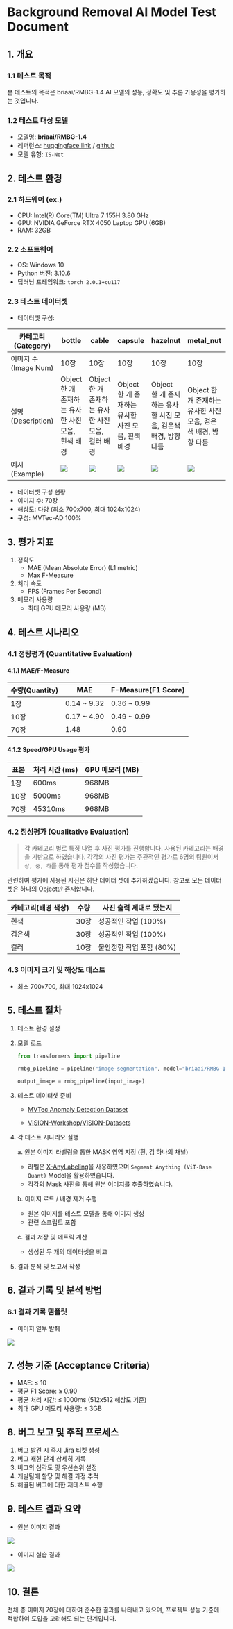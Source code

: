 # Background Removal AI Model Test Document
## 1. 개요
### 1.1 테스트 목적
본 테스트의 목적은 briaai/RMBG-1.4 AI 모델의 성능, 정확도 및 추론 가용성을 평가하는 것입니다.

### 1.2 테스트 대상 모델
- 모델명: **briaai/RMBG-1.4**
- 레퍼런스: [huggingface link](https://huggingface.co/briaai/RMBG-1.4) / [github](https://github.com/chenxwh/cog-RMBG)
- 모델 유형: `IS-Net`

## 2. 테스트 환경
### 2.1 하드웨어 (ex.)
- CPU: Intel(R) Core(TM) Ultra 7 155H 3.80 GHz
- GPU: NVIDIA GeForce RTX 4050 Laptop GPU (6GB)
- RAM: 32GB

### 2.2 소프트웨어
- OS: Windows 10
- Python 버전: 3.10.6
- 딥러닝 프레임워크: `torch 2.0.1+cu117`


### 2.3 테스트 데이터셋
- 데이터셋 구성: 

| 카테고리 (Category) | bottle | cable| capsule | hazelnut | metal_nut | pill | screw |
|---------------|---------------|---------------|---------------|---------------|---------------|---------------|---------------|
| 이미지 수 (Image Num)      |      10장   |    10장     |  10장 |     10장     |      10장     |     10장      |    10장     |
| 설명 (Description)      |      Object 한 개 존재하는 유사한 사진 모음, 흰색 배경   |    Object 한 개 존재하는 유사한 사진 모음, 컬러 배경     |  Object 한 개 존재하는 유사한 사진 모음, 흰색 배경 |     Object 한 개 존재하는 유사한 사진 모음, 검은색 배경, 방향 다름     |      Object 한 개 존재하는 유사한 사진 모음, 검은색 배경, 방향 다름     |     Object 한 개 존재하는 유사한 사진 모음, 검은색 배경      |    Object 한 개 존재하는 유사한 사진 모음, 흰색 배경     |
| 예시 (Example)      |     <img src="./img/bottle000.png"/>  |    <img src="./img/cable000.png"/>     |      <img src="./img/capsule000.png"/>     |      <img src="./img/hazelnut000.png"/>     |     <img src="./img/metal_nut000.png"/>      |    <img src="./img/pill000.png"/>     |<img src="./img/screw000.png"/>     |
   - 데이터셋 구성 현황
- 이미지 수: 70장
- 해상도: 다양 (최소 700x700, 최대 1024x1024)
- 구성: MVTec-AD 100%

## 3. 평가 지표
1. 정확도
   - MAE (Mean Absolute Error) (L1 metric)
   - Max F-Measure
2. 처리 속도
   - FPS (Frames Per Second)
3. 메모리 사용량
   - 최대 GPU 메모리 사용량 (MB)

## 4. 테스트 시나리오
### 4.1 정량평가 (Quantitative Evaluation)
#### 4.1.1 MAE/F-Measure
| 수량(Quantity) | MAE | F-Measure(F1 Score) |
|---------------|---------------|---------------|
|      1장          |     0.14 ~ 9.32       |    0.36 ~ 0.99 |
|      10장         |     0.17 ~ 4.90      |    0.49 ~ 0.99   |
|      70장         |        1.48       |      0.90        |

#### 4.1.2 Speed/GPU Usage 평가
| 표본 | 처리 시간 (ms) | GPU 메모리 (MB) |
|---------------|---------------|----------------|
|      1장         |      600ms      |     968MB        |
|      10장         |     5000ms       |      968MB     |
|      70장         |     45310ms       |      968MB      |

### 4.2 정성평가 (Qualitative Evaluation)
> 각 카테고리 별로 특징 나열 후 사진 평가를 진행합니다. 사용된 카테고리는 배경을 기반으로 하였습니다.
각각의 사진 평가는 주관적인 평가로 6명의 팀원이서 `상, 중, 하`를 통해 평가 점수를 작성했습니다.


관련하여 평가에 사용된 사진은 하단 데이터 셋에 추가하겠습니다.
참고로 모든 데이터셋은 하나의 Object만 존재합니다.

| 카테고리(배경 색상) | 수량 | 사진 출력 제대로 됐는지 |
|---------------|---------------|---------------|
|      흰색      |   30장  |    성공적인 작업 (100%)      |
|      검은색         | 30장 |    성공적인 작업 (100%)        |
|      컬러         |  10장  |   불안정한 작업 포함 (80%)    |


### 4.3 이미지 크기 및 해상도 테스트
- 최소 700x700, 최대 1024x1024

## 5. 테스트 절차
1. 테스트 환경 설정

2. 모델 로드

   ```python
   from transformers import pipeline

   rmbg_pipeline = pipeline("image-segmentation", model="briaai/RMBG-1.4", trust_remote_code=True, device=device)

   output_image = rmbg_pipeline(input_image)
   ```

3. 테스트 데이터셋 준비
  
    - [MVTec Anomaly Detection Dataset](https://www.mvtec.com/company/research/datasets/mvtec-ad) 
  
    - [VISION-Workshop/VISION-Datasets](https://huggingface.co/datasets/VISION-Workshop/VISION-Datasets)

4. 각 테스트 시나리오 실행
    
    a. 원본 이미지 라벨링을 통한 MASK 영역 지정 (흰, 검 하나의 채널)
      - 라벨은 [X-AnyLabeling](https://github.com/CVHub520/X-AnyLabeling)을 사용하였으며 `Segment Anything (ViT-Base Quant)` Model을 활용하였습니다. 
      - 각각의 Mask 사진을 통해 원본 이미지를 추출하였습니다.

    b. 이미지 로드 / 배경 제거 수행
      - 원본 이미지를 테스트 모델을 통해 이미지 생성
      - 관련 스크립트 포함
    
    c. 결과 저장 및 메트릭 계산
      - 생성된 두 개의 데이터셋을 비교

5. 결과 분석 및 보고서 작성

## 6. 결과 기록 및 분석 방법
### 6.1 결과 기록 템플릿
- 이미지 일부 발췌

<img src="./img/평가 템플릿.png"/>

## 7. 성능 기준 (Acceptance Criteria)
- MAE: ≤ 10
- 평균 F1 Score: ≥ 0.90
- 평균 처리 시간: ≤ 1000ms (512x512 해상도 기준)
- 최대 GPU 메모리 사용량: ≤ 3GB

## 8. 버그 보고 및 추적 프로세스
1. 버그 발견 시 즉시 Jira 티켓 생성
2. 버그 재현 단계 상세히 기록
3. 버그의 심각도 및 우선순위 설정
4. 개발팀에 할당 및 해결 과정 추적
5. 해결된 버그에 대한 재테스트 수행

## 9. 테스트 결과 요약

- 원본 이미지 결과
<img src="./img/원본이미지.png"/>

- 이미지 실습 결과 
<img src="./img/RMBG.png"/>

## 10. 결론

전체 총 이미지 70장에 대하여 준수한 결과를 나타내고 있으며, 프로젝트 성능 기준에 적합하여 도입을 고려해도 되는 단계입니다.
